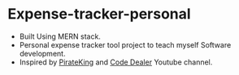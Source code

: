 # Expense-tracker-personal

- Built Using MERN stack.
- Personal expense tracker tool project to teach myself Software development.
- Inspired by [PirateKing](https://www.piratekingdom.com/projects/personal-finance-app-frontend) and [Code Dealer](https://www.youtube.com/channel/UCn5s7JYuccuKDXN5Mo2XK5Q) Youtube channel.
